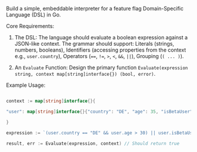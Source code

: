 Build a simple, embeddable interpreter for a feature flag Domain-Specific Language (DSL) in Go.


Core Requirements:


1. The DSL: The language should evaluate a boolean expression against a JSON-like context. The grammar should support: Literals (strings, numbers, booleans), Identifiers (accessing properties from the context e.g., `user.country`), Operators (`==`, `!=`, `>`, `<`, `&&`, `||`), Grouping (`( ... )`).


2. An `Evaluate` Function: Design the primary function `Evaluate(expression string, context map[string]interface{}) (bool, error)`.


Example Usage:
 

```go

context := map[string]interface{}{

"user": map[string]interface{}{"country": "DE", "age": 35, "isBetaUser": true},

}

expression := `(user.country == "DE" && user.age > 30) || user.isBetaUser == true`

result, err := Evaluate(expression, context) // Should return true

```